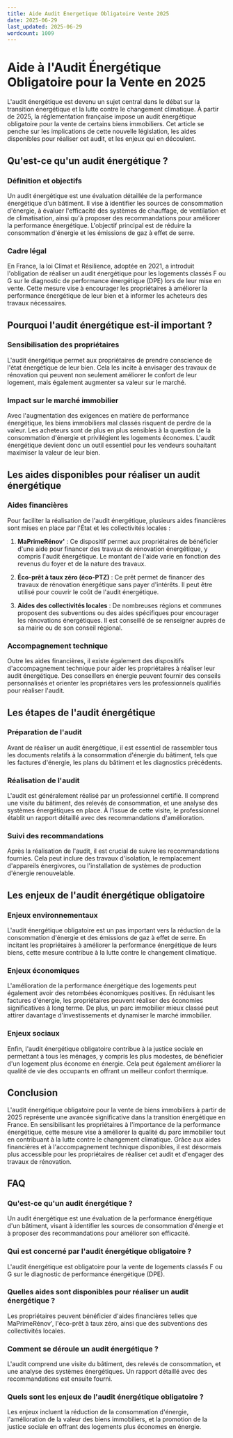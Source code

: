 ```yaml
---
title: Aide Audit Energetique Obligatoire Vente 2025
date: 2025-06-29
last_updated: 2025-06-29
wordcount: 1009
---
```


# Aide à l'Audit Énergétique Obligatoire pour la Vente en 2025

L'audit énergétique est devenu un sujet central dans le débat sur la transition énergétique et la lutte contre le changement climatique. À partir de 2025, la réglementation française impose un audit énergétique obligatoire pour la vente de certains biens immobiliers. Cet article se penche sur les implications de cette nouvelle législation, les aides disponibles pour réaliser cet audit, et les enjeux qui en découlent.

## Qu'est-ce qu'un audit énergétique ?

### Définition et objectifs

Un audit énergétique est une évaluation détaillée de la performance énergétique d'un bâtiment. Il vise à identifier les sources de consommation d'énergie, à évaluer l'efficacité des systèmes de chauffage, de ventilation et de climatisation, ainsi qu'à proposer des recommandations pour améliorer la performance énergétique. L'objectif principal est de réduire la consommation d'énergie et les émissions de gaz à effet de serre.

### Cadre légal

En France, la loi Climat et Résilience, adoptée en 2021, a introduit l'obligation de réaliser un audit énergétique pour les logements classés F ou G sur le diagnostic de performance énergétique (DPE) lors de leur mise en vente. Cette mesure vise à encourager les propriétaires à améliorer la performance énergétique de leur bien et à informer les acheteurs des travaux nécessaires.

## Pourquoi l'audit énergétique est-il important ?

### Sensibilisation des propriétaires

L'audit énergétique permet aux propriétaires de prendre conscience de l'état énergétique de leur bien. Cela les incite à envisager des travaux de rénovation qui peuvent non seulement améliorer le confort de leur logement, mais également augmenter sa valeur sur le marché.

### Impact sur le marché immobilier

Avec l'augmentation des exigences en matière de performance énergétique, les biens immobiliers mal classés risquent de perdre de la valeur. Les acheteurs sont de plus en plus sensibles à la question de la consommation d'énergie et privilégient les logements économes. L'audit énergétique devient donc un outil essentiel pour les vendeurs souhaitant maximiser la valeur de leur bien.

## Les aides disponibles pour réaliser un audit énergétique

### Aides financières

Pour faciliter la réalisation de l'audit énergétique, plusieurs aides financières sont mises en place par l'État et les collectivités locales :

1. **MaPrimeRénov'** : Ce dispositif permet aux propriétaires de bénéficier d'une aide pour financer des travaux de rénovation énergétique, y compris l'audit énergétique. Le montant de l'aide varie en fonction des revenus du foyer et de la nature des travaux.

2. **Éco-prêt à taux zéro (éco-PTZ)** : Ce prêt permet de financer des travaux de rénovation énergétique sans payer d'intérêts. Il peut être utilisé pour couvrir le coût de l'audit énergétique.

3. **Aides des collectivités locales** : De nombreuses régions et communes proposent des subventions ou des aides spécifiques pour encourager les rénovations énergétiques. Il est conseillé de se renseigner auprès de sa mairie ou de son conseil régional.

### Accompagnement technique

Outre les aides financières, il existe également des dispositifs d'accompagnement technique pour aider les propriétaires à réaliser leur audit énergétique. Des conseillers en énergie peuvent fournir des conseils personnalisés et orienter les propriétaires vers les professionnels qualifiés pour réaliser l'audit.

## Les étapes de l'audit énergétique

### Préparation de l'audit

Avant de réaliser un audit énergétique, il est essentiel de rassembler tous les documents relatifs à la consommation d'énergie du bâtiment, tels que les factures d'énergie, les plans du bâtiment et les diagnostics précédents.

### Réalisation de l'audit

L'audit est généralement réalisé par un professionnel certifié. Il comprend une visite du bâtiment, des relevés de consommation, et une analyse des systèmes énergétiques en place. À l'issue de cette visite, le professionnel établit un rapport détaillé avec des recommandations d'amélioration.

### Suivi des recommandations

Après la réalisation de l'audit, il est crucial de suivre les recommandations fournies. Cela peut inclure des travaux d'isolation, le remplacement d'appareils énergivores, ou l'installation de systèmes de production d'énergie renouvelable.

## Les enjeux de l'audit énergétique obligatoire

### Enjeux environnementaux

L'audit énergétique obligatoire est un pas important vers la réduction de la consommation d'énergie et des émissions de gaz à effet de serre. En incitant les propriétaires à améliorer la performance énergétique de leurs biens, cette mesure contribue à la lutte contre le changement climatique.

### Enjeux économiques

L'amélioration de la performance énergétique des logements peut également avoir des retombées économiques positives. En réduisant les factures d'énergie, les propriétaires peuvent réaliser des économies significatives à long terme. De plus, un parc immobilier mieux classé peut attirer davantage d'investissements et dynamiser le marché immobilier.

### Enjeux sociaux

Enfin, l'audit énergétique obligatoire contribue à la justice sociale en permettant à tous les ménages, y compris les plus modestes, de bénéficier d'un logement plus économe en énergie. Cela peut également améliorer la qualité de vie des occupants en offrant un meilleur confort thermique.

## Conclusion

L'audit énergétique obligatoire pour la vente de biens immobiliers à partir de 2025 représente une avancée significative dans la transition énergétique en France. En sensibilisant les propriétaires à l'importance de la performance énergétique, cette mesure vise à améliorer la qualité du parc immobilier tout en contribuant à la lutte contre le changement climatique. Grâce aux aides financières et à l'accompagnement technique disponibles, il est désormais plus accessible pour les propriétaires de réaliser cet audit et d'engager des travaux de rénovation.

## FAQ

### Qu'est-ce qu'un audit énergétique ?

Un audit énergétique est une évaluation de la performance énergétique d'un bâtiment, visant à identifier les sources de consommation d'énergie et à proposer des recommandations pour améliorer son efficacité.

### Qui est concerné par l'audit énergétique obligatoire ?

L'audit énergétique est obligatoire pour la vente de logements classés F ou G sur le diagnostic de performance énergétique (DPE).

### Quelles aides sont disponibles pour réaliser un audit énergétique ?

Les propriétaires peuvent bénéficier d'aides financières telles que MaPrimeRénov', l'éco-prêt à taux zéro, ainsi que des subventions des collectivités locales.

### Comment se déroule un audit énergétique ?

L'audit comprend une visite du bâtiment, des relevés de consommation, et une analyse des systèmes énergétiques. Un rapport détaillé avec des recommandations est ensuite fourni.

### Quels sont les enjeux de l'audit énergétique obligatoire ?

Les enjeux incluent la réduction de la consommation d'énergie, l'amélioration de la valeur des biens immobiliers, et la promotion de la justice sociale en offrant des logements plus économes en énergie.